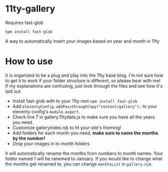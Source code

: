 # 11ty-gallery

Requires fast-glob

`npm install fast-glob`

A way to automatically insert your images based on year and month in 11ty

# How to use

It is organized to be a plug and play into the 11ty base blog. I'm not sure how to get it to work if your folder structure is different, so please bear with me! If my explanations are confusing, just look through the files and see how it's laid out.

- Install fast-glob with to your 11ty root `npm install fast-glob`
- Add `eleventyConfig.addPassthroughCopy("content/gallery");` to your eleventy config's `module.export`.
- Check line 7 in gallery.11tydata.js to make sure you have all the years you need.
- Customize galleryIndex.njk to fit your site's theming!
- Add folders for each month you need, **make sure to name the months by the number!**
- Drop your images in to month folders

It will automatically rename the months from numbers to month names. Your folder named 1 will be ranemed to January.
If you would like to change what the months get renamed to, you can change `monthsList` in `gallery.njk`.
